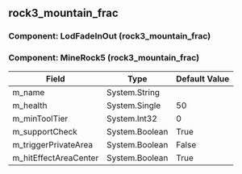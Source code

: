 ## rock3_mountain_frac

### Component: LodFadeInOut (rock3_mountain_frac)

### Component: MineRock5 (rock3_mountain_frac)

|Field|Type|Default Value|
|---|---|---|
|m_name|System.String||
|m_health|System.Single|50|
|m_minToolTier|System.Int32|0|
|m_supportCheck|System.Boolean|True|
|m_triggerPrivateArea|System.Boolean|False|
|m_hitEffectAreaCenter|System.Boolean|True|

